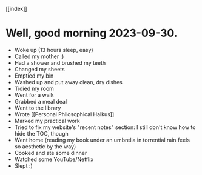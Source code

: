 [[index]]
# Well, good morning 2023-09-30.
 - Woke up (13 hours sleep, easy)
 - Called my mother :)
 - Had a shower and brushed my teeth
 - Changed my sheets
 - Emptied my bin
 - Washed up and put away clean, dry dishes
 - Tidied my room
 - Went for a walk
 - Grabbed a meal deal
 - Went to the library
 - Wrote [[Personal Philosophical Haikus]]
 - Marked my practical work
 - Tried to fix my website's "recent notes" section: I still don't know how to hide the TOC, though
 - Went home (reading my book under an umbrella in torrential rain feels so aesthetic by the way)
 - Cooked and ate some dinner
 - Watched some YouTube/Netflix
 - Slept :)